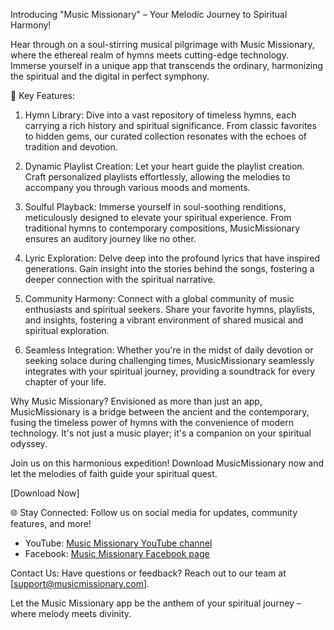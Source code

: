Introducing "Music Missionary" – Your Melodic Journey to Spiritual Harmony!

Hear through on a soul-stirring musical pilgrimage with Music Missionary, where the ethereal realm of hymns meets cutting-edge technology. Immerse yourself in a unique app that transcends the ordinary, harmonizing the spiritual and the digital in perfect symphony.

🎼 Key Features:
1. Hymn Library: Dive into a vast repository of timeless hymns, each carrying a rich history and spiritual significance. From classic favorites to hidden gems, our curated collection resonates with the echoes of tradition and devotion.

2. Dynamic Playlist Creation: Let your heart guide the playlist creation. Craft personalized playlists effortlessly, allowing the melodies to accompany you through various moods and moments.

3. Soulful Playback: Immerse yourself in soul-soothing renditions, meticulously designed to elevate your spiritual experience. From traditional hymns to contemporary compositions, MusicMissionary ensures an auditory journey like no other.

4. Lyric Exploration: Delve deep into the profound lyrics that have inspired generations. Gain insight into the stories behind the songs, fostering a deeper connection with the spiritual narrative.

5. Community Harmony: Connect with a global community of music enthusiasts and spiritual seekers. Share your favorite hymns, playlists, and insights, fostering a vibrant environment of shared musical and spiritual exploration.

6. Seamless Integration: Whether you're in the midst of daily devotion or seeking solace during challenging times, MusicMissionary seamlessly integrates with your spiritual journey, providing a soundtrack for every chapter of your life.

Why Music Missionary?
Envisioned as more than just an app, MusicMissionary is a bridge between the ancient and the contemporary, fusing the timeless power of hymns with the convenience of modern technology. It's not just a music player; it's a companion on your spiritual odyssey.

Join us on this harmonious expedition! Download MusicMissionary now and let the melodies of faith guide your spiritual quest.

[Download Now]

🌐 Stay Connected:
Follow us on social media for updates, community features, and more!
- YouTube: [Music Missionary YouTube channel](https://www.youtube.com/channel/UCkJoxiXR2HBhqtcZqXK7z8Q)
- Facebook: [Music Missionary Facebook page](https://www.facebook.com/profile.php?id=61557375536730)

Contact Us:
Have questions or feedback? Reach out to our team at [support@musicmissionary.com].

Let the Music Missionary app be the anthem of your spiritual journey – where melody meets divinity.

